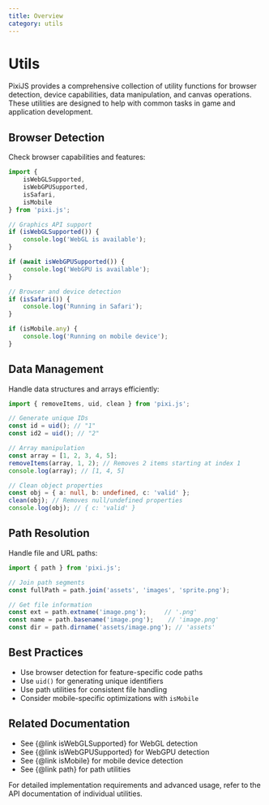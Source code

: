 ```yaml
---
title: Overview
category: utils
---
```


# Utils

PixiJS provides a comprehensive collection of utility functions for browser detection, device capabilities, data manipulation, and canvas operations. These utilities are designed to help with common tasks in game and application development.

## Browser Detection

Check browser capabilities and features:

```ts
import {
    isWebGLSupported,
    isWebGPUSupported,
    isSafari,
    isMobile
} from 'pixi.js';

// Graphics API support
if (isWebGLSupported()) {
    console.log('WebGL is available');
}

if (await isWebGPUSupported()) {
    console.log('WebGPU is available');
}

// Browser and device detection
if (isSafari()) {
    console.log('Running in Safari');
}

if (isMobile.any) {
    console.log('Running on mobile device');
}
```

## Data Management

Handle data structures and arrays efficiently:

```ts
import { removeItems, uid, clean } from 'pixi.js';

// Generate unique IDs
const id = uid(); // "1"
const id2 = uid(); // "2"

// Array manipulation
const array = [1, 2, 3, 4, 5];
removeItems(array, 1, 2); // Removes 2 items starting at index 1
console.log(array); // [1, 4, 5]

// Clean object properties
const obj = { a: null, b: undefined, c: 'valid' };
clean(obj); // Removes null/undefined properties
console.log(obj); // { c: 'valid' }
```

## Path Resolution

Handle file and URL paths:

```ts
import { path } from 'pixi.js';

// Join path segments
const fullPath = path.join('assets', 'images', 'sprite.png');

// Get file information
const ext = path.extname('image.png');     // '.png'
const name = path.basename('image.png');    // 'image.png'
const dir = path.dirname('assets/image.png'); // 'assets'
```

## Best Practices

- Use browser detection for feature-specific code paths
- Use `uid()` for generating unique identifiers
- Use path utilities for consistent file handling
- Consider mobile-specific optimizations with `isMobile`

## Related Documentation

- See {@link isWebGLSupported} for WebGL detection
- See {@link isWebGPUSupported} for WebGPU detection
- See {@link isMobile} for mobile device detection
- See {@link path} for path utilities

For detailed implementation requirements and advanced usage, refer to the API documentation of individual utilities.

